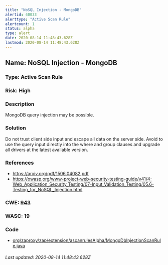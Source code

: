 ```yaml
---
title: "NoSQL Injection - MongoDB"
alertid: 40033
alerttype: "Active Scan Rule"
alertcount: 1
status: alpha
type: alert
date: 2020-08-14 11:48:43.628Z
lastmod: 2020-08-14 11:48:43.628Z
---
```

## Name: NoSQL Injection - MongoDB

### Type: Active Scan Rule

### Risk: High

### Description

MongoDB query injection may be possible.

### Solution

Do not trust client side input and escape all data on the server side. 
Avoid to use the query input directly into the where and group clauses and upgrade all drivers at the latest available version.

### References

* https://arxiv.org/pdf/1506.04082.pdf
* https://owasp.org/www-project-web-security-testing-guide/v41/4-Web_Application_Security_Testing/07-Input_Validation_Testing/05.6-Testing_for_NoSQL_Injection.html

### CWE: [943](https://cwe.mitre.org/data/definitions/943.html)

### WASC:  19

### Code

 * [org/zaproxy/zap/extension/ascanrulesAlpha/MongoDbInjectionScanRule.java](https://github.com/zaproxy/zap-extensions/blob/master/addOns/ascanrulesAlpha/src/main/java/org/zaproxy/zap/extension/ascanrulesAlpha/MongoDbInjectionScanRule.java)

###### Last updated: 2020-08-14 11:48:43.628Z
